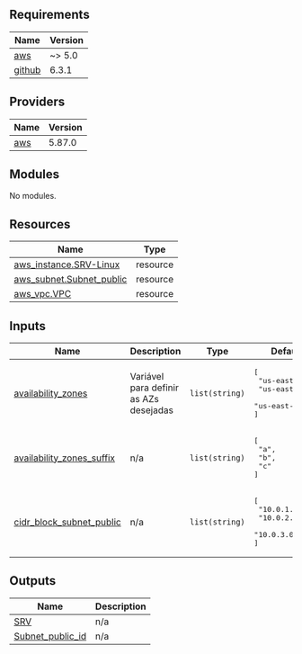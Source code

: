 ## Requirements

| Name | Version |
|------|---------|
| <a name="requirement_aws"></a> [aws](#requirement\_aws) | ~> 5.0 |
| <a name="requirement_github"></a> [github](#requirement\_github) | 6.3.1 |

## Providers

| Name | Version |
|------|---------|
| <a name="provider_aws"></a> [aws](#provider\_aws) | 5.87.0 |

## Modules

No modules.

## Resources

| Name | Type |
|------|------|
| [aws_instance.SRV-Linux](https://registry.terraform.io/providers/hashicorp/aws/latest/docs/resources/instance) | resource |
| [aws_subnet.Subnet_public](https://registry.terraform.io/providers/hashicorp/aws/latest/docs/resources/subnet) | resource |
| [aws_vpc.VPC](https://registry.terraform.io/providers/hashicorp/aws/latest/docs/resources/vpc) | resource |

## Inputs

| Name | Description | Type | Default | Required |
|------|-------------|------|---------|:--------:|
| <a name="input_availability_zones"></a> [availability\_zones](#input\_availability\_zones) | Variável para definir as AZs desejadas | `list(string)` | <pre>[<br/>  "us-east-1a",<br/>  "us-east-1b",<br/>  "us-east-1a"<br/>]</pre> | no |
| <a name="input_availability_zones_suffix"></a> [availability\_zones\_suffix](#input\_availability\_zones\_suffix) | n/a | `list(string)` | <pre>[<br/>  "a",<br/>  "b",<br/>  "c"<br/>]</pre> | no |
| <a name="input_cidr_block_subnet_public"></a> [cidr\_block\_subnet\_public](#input\_cidr\_block\_subnet\_public) | n/a | `list(string)` | <pre>[<br/>  "10.0.1.0/24",<br/>  "10.0.2.0/24",<br/>  "10.0.3.0/24"<br/>]</pre> | no |

## Outputs

| Name | Description |
|------|-------------|
| <a name="output_SRV"></a> [SRV](#output\_SRV) | n/a |
| <a name="output_Subnet_public_id"></a> [Subnet\_public\_id](#output\_Subnet\_public\_id) | n/a |
